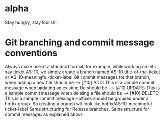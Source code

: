 # alpha
Stay hungry, stay foolish!


# Git branching and commit message conventions
Always make use of a standard format, for example, while working on lets say ticket AS-10, we simply create a branch 
named AS-10-title-of-the-ticket or AS-10-meaningful-ticket-label
Git commit messages for that branch,
  when adding a new file should be --> [#10] ADD: This is a sample commit message
  when updating an existing file should be --> [#10] UPDATE: This is a sample commit message
  when deleting a file should be --> [#10] DELETE: This is a sample commit message
Hotfixes should be grouped under a hotfix group. So creating a branch will look like hotfix/AS-10-meaningful-ticket-label
Same structuring for Release branches. Same structure for commit messages as explained above.
